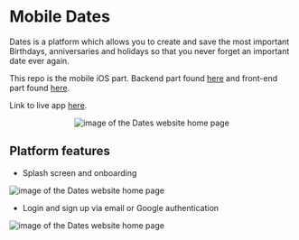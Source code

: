 # Mobile Dates

Dates is a platform which allows you to create and save the most important Birthdays, anniversaries and holidays so that you never forget an important date ever again.

This repo is the mobile iOS part. Backend part found [here](https://github.com/Xalil404/crud-backend) and front-end part found [here](https://github.com/Xalil404/crud-frontend-).

Link to live app [here]().
<p align="center">
<img src="https://res.cloudinary.com/dnbbm9vzi/image/upload/v1730404193/Screenshot_2024-10-31_at_7.49.29_PM_wsq4gm.png" width="auto" height="auto" alt="image of the Dates website home page">

## Platform features
* Splash screen and onboarding
  <p align="center">
<img src="https://res.cloudinary.com/dnbbm9vzi/image/upload/v1730405262/Screenshot_2024-10-31_at_8.07.18_PM_tlh8qt.png" width="auto" height="auto" alt="image of the Dates website home page">

* Login and sign up via email or Google authentication
  <p align="center">
<img src="https://res.cloudinary.com/dnbbm9vzi/image/upload/v1730404193/Screenshot_2024-10-31_at_7.49.29_PM_wsq4gm.png" width="auto" height="auto" alt="image of the Dates website home page">
